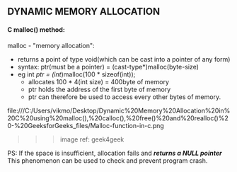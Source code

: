 ## DYNAMIC MEMORY ALLOCATION

#### C malloc() method:

malloc - "memory allocation": 
- returns a point of type void(which can be cast into a pointer of any form)
- syntax: ptr(must be a pointer) = (cast-type*)malloc(byte-size)
- eg int *ptr = (int*)malloc(100 * sizeof(int));
	- allocates 100 * 4(int size) = 400byte of memory
	- ptr holds the address of the first byte of memory
	- ptr can therefore be used to access every other bytes of memory.

file:///C:/Users/vikmo/Desktop/Dynamic%20Memory%20Allocation%20in%20C%20using%20malloc(),%20calloc(),%20free()%20and%20realloc()%20-%20GeeksforGeeks_files/Malloc-function-in-c.png
>>> image ref: geek4geek

PS: If the space is insufficient, allocation fails and ***returns a NULL pointer***
	This phenomenon can be used to check and prevent program crash.


